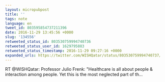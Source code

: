 ```yaml
---
layout: micropubpost
title: ''
tags: note
language: en
tweet_id: 803595854737211396
date: 2016-11-29 13:45:56 +0000
slug: '134556'
retweeted_status_id: 803530759994740736
retweeted_status_user_id: 1629795883
retweeted_status_timestamp: 2016-11-29 09:27:16 +0000
expanded_urls: https://twitter.com/WISHQatar/status/803530759994740737/photo/1
---
```

RT @WISHQatar: Professor Julio Frenk: "Healthcare is all about people &amp; interaction among people. Yet this is the most neglected part of th…
